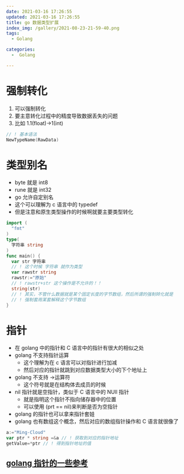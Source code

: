 ```yaml
---
date: 2021-03-16 17:26:55
updated: 2021-03-16 17:26:55
title: go 数据类型扩展
index_img: /gallery/2021-08-23-21-59-40.png
tags: 
  - Golang

categories:
  -  Golang

---
```


# 强制转化

1. 可以强制转化
2. 要主意转化过程中的精度导致数据丢失的问题
3. 比如 1.1(float)->1(int)

```go
// ! 基本语法
NewTypeName(RawData)
```

# 类型别名

- byte 就是 int8
- rune 就是 int32
- go 允许自定别名
- 这个可以理解为 c 语言中的 typedef
- 但是注意和原生类型操作的时候啊就要主要类型转化

```go
import (
  "fmt"
)
type(
  字符串 string
)
func main() {
  var str 字符串
  // ! 这个时候 字符串 就作为类型
  var rawstr string
  rawstr:="原始"
  // ! rawstr+str 这个操作是不允许的！！
  string(str)
  // ! 其实，不管什么数据就是某个固定长度的字节数组，然后所谓的强制转化就是
  // ! 强制套用某套解释这个字节数组
}
```

# 指针

- 在 golang 中的指针和 C 语言中的指针有很大的相似之处
- golang 不支持指针运算
  - 这个理解为在 c 语言可以对指针进行加减
  - 然后对应的指针就跳到对应数据类型大小的下个地址上
- golang 不支持 ->运算符
  - 这个符号就是在结构体去成员的时候
- nil 指针就是空指针，类似于 C 语言中的 NUll 指针
  - 就是指明这个指针不指向储存器中的位置
  - 可以使用 (prt == nil)来判断是否为空指针
- golang 的指针也可以拿来指针套娃
- golang 也有数组这个概念，然后对应的数组指针操作和 C 语言就很像了

```go
a:="Ming-Cloud"
var ptr * string =&a // ! 获取到对应的指针地址
getValue=*ptr // ! 得到指针地址的值
```

## [golang 指针的一些参考](/posts/code/go/变量枚举常量介绍/指针.go)
